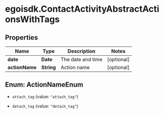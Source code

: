 # egoisdk.ContactActivityAbstractActionsWithTags

## Properties

Name | Type | Description | Notes
------------ | ------------- | ------------- | -------------
**date** | **Date** | The date and time | [optional] 
**actionName** | **String** | Action name | [optional] 



## Enum: ActionNameEnum


* `attach_tag` (value: `"attach_tag"`)

* `detach_tag` (value: `"detach_tag"`)




